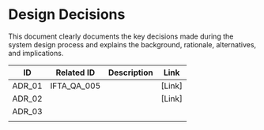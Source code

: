# Design Decisions

This document clearly documents the key decisions made during the system design process and explains the background, rationale, alternatives, and implications.

| ID     | Related ID  | Description | Link   |
| ------ | ----------- | ----------- | ------ |
| ADR_01 | IFTA_QA_005 |             | [Link] |
| ADR_02 |             |             | [Link] |
| ADR_03 |             |             |        |
|        |             |             |        |


